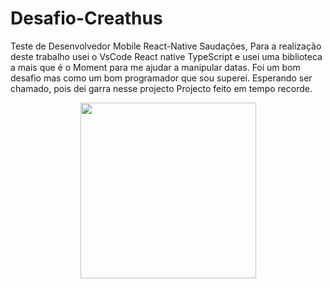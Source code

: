 # Desafio-Creathus
Teste de Desenvolvedor Mobile React-Native
Saudações, Para a realização deste trabalho usei o VsCode React native TypeScript e usei uma biblioteca a mais que é o Moment  para me ajudar a manipular datas.
Foi um bom desafio mas como um bom programador que sou superei.
Esperando ser chamado, pois dei garra nesse projecto
Projecto feito em  tempo recorde.
<div align="center">
  <img src="https://user-images.githubusercontent.com/32129761/162138140-b2505cf4-8c0a-40d9-80a6-1c2877a8244b.png" width="281px"/>
  </div>
   
